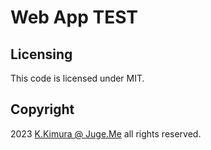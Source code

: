 # Web App TEST

## Licensing

This code is licensed under MIT.


## Copyright

2023 [K.Kimura @ Juge.Me](https://github.com/dotnsf) all rights reserved.
